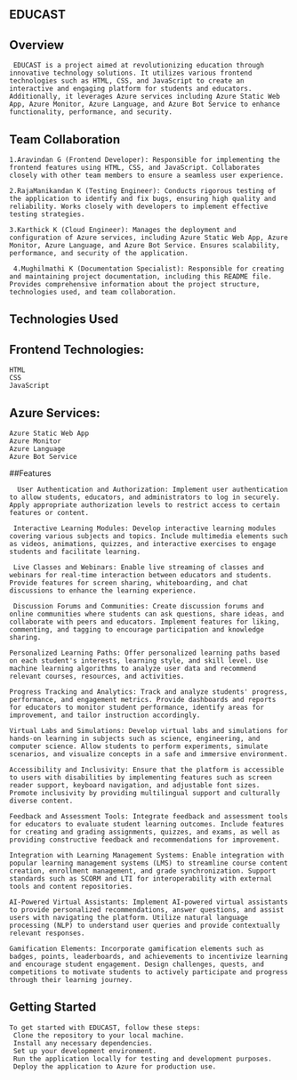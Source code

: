 ## EDUCAST
  ## Overview
     EDUCAST is a project aimed at revolutionizing education through innovative technology solutions. It utilizes various frontend technologies such as HTML, CSS, and JavaScript to create an interactive and engaging platform for students and educators. Additionally, it leverages Azure services including Azure Static Web App, Azure Monitor, Azure Language, and Azure Bot Service to enhance functionality, performance, and security.

## Team Collaboration
    1.Aravindan G (Frontend Developer): Responsible for implementing the frontend features using HTML, CSS, and JavaScript. Collaborates closely with other team members to ensure a seamless user experience.

    2.RajaManikandan K (Testing Engineer): Conducts rigorous testing of the application to identify and fix bugs, ensuring high quality and reliability. Works closely with developers to implement effective testing strategies.

    3.Karthick K (Cloud Engineer): Manages the deployment and configuration of Azure services, including Azure Static Web App, Azure Monitor, Azure Language, and Azure Bot Service. Ensures scalability, performance, and security of the application.

     4.Mughilmathi K (Documentation Specialist): Responsible for creating and maintaining project documentation, including this README file. Provides comprehensive information about the project structure, technologies used, and team collaboration.

## Technologies Used
## Frontend Technologies:
    HTML
    CSS
    JavaScript
## Azure Services:
    Azure Static Web App
    Azure Monitor
    Azure Language
    Azure Bot Service
##Features
      
      User Authentication and Authorization: Implement user authentication to allow students, educators, and administrators to log in securely. Apply appropriate authorization levels to restrict access to certain features or content.

     Interactive Learning Modules: Develop interactive learning modules covering various subjects and topics. Include multimedia elements such as videos, animations, quizzes, and interactive exercises to engage students and facilitate learning.

     Live Classes and Webinars: Enable live streaming of classes and webinars for real-time interaction between educators and students. Provide features for screen sharing, whiteboarding, and chat discussions to enhance the learning experience.

     Discussion Forums and Communities: Create discussion forums and online communities where students can ask questions, share ideas, and collaborate with peers and educators. Implement features for liking, commenting, and tagging to encourage participation and knowledge sharing.

    Personalized Learning Paths: Offer personalized learning paths based on each student's interests, learning style, and skill level. Use machine learning algorithms to analyze user data and recommend relevant courses, resources, and activities.

    Progress Tracking and Analytics: Track and analyze students' progress, performance, and engagement metrics. Provide dashboards and reports for educators to monitor student performance, identify areas for improvement, and tailor instruction accordingly.

    Virtual Labs and Simulations: Develop virtual labs and simulations for hands-on learning in subjects such as science, engineering, and computer science. Allow students to perform experiments, simulate scenarios, and visualize concepts in a safe and immersive environment.

    Accessibility and Inclusivity: Ensure that the platform is accessible to users with disabilities by implementing features such as screen reader support, keyboard navigation, and adjustable font sizes. Promote inclusivity by providing multilingual support and culturally diverse content.

    Feedback and Assessment Tools: Integrate feedback and assessment tools for educators to evaluate student learning outcomes. Include features for creating and grading assignments, quizzes, and exams, as well as providing constructive feedback and recommendations for improvement.

    Integration with Learning Management Systems: Enable integration with popular learning management systems (LMS) to streamline course content creation, enrollment management, and grade synchronization. Support standards such as SCORM and LTI for interoperability with external tools and content repositories.

    AI-Powered Virtual Assistants: Implement AI-powered virtual assistants to provide personalized recommendations, answer questions, and assist users with navigating the platform. Utilize natural language processing (NLP) to understand user queries and provide contextually relevant responses.

    Gamification Elements: Incorporate gamification elements such as badges, points, leaderboards, and achievements to incentivize learning and encourage student engagement. Design challenges, quests, and competitions to motivate students to actively participate and progress through their learning journey.
## Getting Started
    To get started with EDUCAST, follow these steps:
     Clone the repository to your local machine.
     Install any necessary dependencies.
     Set up your development environment.
     Run the application locally for testing and development purposes.
     Deploy the application to Azure for production use.
